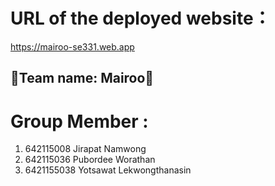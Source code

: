 # URL of the deployed website：

https://mairoo-se331.web.app


<h2>🌟Team name: Mairoo🌟</h2>

# Group Member : 
1. 642115008 Jirapat Namwong
2. 642115036 Pubordee Worathan
3. 6421155038 Yotsawat Lekwongthanasin








